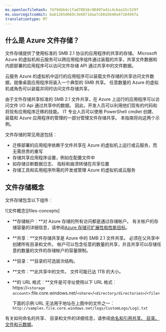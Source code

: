 ```yaml
---
ms.openlocfilehash: 74f9dbb4c1fad78816c90497a41c4cbaa15c529f
ms.sourcegitcommit: bab1265d669c3e6871daa7cb8a5640a47104947a
translationtype: MT
---
```

## 什么是 Azure 文件存储？

文件存储提供了使用标准的 SMB 2.1 协议的应用程序的共享的存储。 Microsoft Azure 的虚拟机和云服务可以跨应用程序组件通过装载的共享，共享文件数据和内部部署的应用程序可以访问文件存储 API 通过共享中的文件数据。

云服务 Azure 的虚拟机中运行的应用程序可以装载文件存储的共享访问文件数据，就像桌面应用程序将装入一个典型的 SMB 共享。 任意数量的 Azure 的虚拟机或角色可以装载并同时访问文件存储共享。

由于文件存储共享标准的 SMB 2.1 文件共享，在 Azure 上运行的应用程序可以访问文件 I/O Api 通过共享中的数据。 因此，开发人员可以利用他们现有的代码和将现有应用程序迁移的技能。 IT 专业人员可以使用 PowerShell cmdlet 创建、 装载和 Azure 应用程序的管理的一部分管理文件存储共享。 本指南将向这两个示例。

文件存储的常见用途包括︰

- 迁移部署的应用程序依赖于文件共享在 Azure 的虚拟机上运行或云服务，而无需昂贵的重写
- 存储共享应用程序设置，例如在配置文件中
- 如存储诊断数据日志、 指标和崩溃转储在共享位置 
- 存储工具和实用程序所需的开发或管理 Azure 的虚拟机或云服务

## 文件存储概念

文件存储包含以下组件︰

![文件概念][files-concepts]

-   **存储帐户︰**对 Azure 存储的所有访问都是通过存储帐户。 有关帐户的存储容量的详细信息，请参阅[Azure 存储可扩展性和性能目标](http://msdn.microsoft.com/library/azure/dn249410.aspx)。

-   **共享︰**文件存储共享是 Azure 中的 SMB 2.1 文件共享。 
    必须在父共享中创建所有目录和文件。 帐户可以包含任意的数量的共享，并且共享可以存储任意的数量的文件的存储帐户的容量限制。

-   **目录︰**目录的可选层次结构。 

-   **文件︰**此共享中的文件。 文件可能已达 1TB 的大小。

-   **的 URL 格式︰**文件是可寻址使用以下 URL 格式︰   
    https://`<storage
    account>`.file.core.windows.net/`<share>`/`<directory/directories>`/`<file>`  
    
    下面的示例 URL 无法用于地址在上图中的文件之一︰  
    `http://samples.file.core.windows.net/logs/CustomLogs/Log1.txt`

有关如何命名的共享、 目录和文件的详细信息，请参阅[命名和引用共享、 目录、 文件和元数据](http://msdn.microsoft.com/library/azure/dn167011.aspx)。

[文件概念]: ./media/storage-file-concepts-include/files-concepts.png